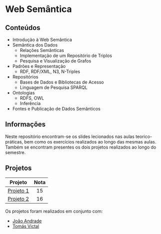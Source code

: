 # Web Semântica

## Conteúdos

- Introdução à Web Semântica
- Semântica dos Dados
    - Relações Semânticas
    - Implementação de um Repositório de Triplos
    - Pesquisa e Visualização de Grafos
- Padrões e Representação
    - RDF, RDF/XML, N3, N-Triples
- Repositórios
    - Bases de Dados e Bibliotecas de Acesso
    - Linguagem de Pesquisa SPARQL
- Ontologias
    - RDFS, OWL
    - Inferência
- Fontes e Publicação de Dados Semânticos

## Informações

Neste repositório encontram-se os slides lecionados nas aulas teorico-práticas, bem como os exercícios realizados ao longo das mesmas aulas. Também se encontram presentes os dois projetos realizados ao longo do semestre.

## Projetos

| Projeto | Nota |
| :-----: | :--: |
| [Projeto 1](./Projetos/Projeto1/) | 15 |
| [Projeto 2](./Projetos/Projeto2/) | 16 |

Os projetos foram realizados em conjunto com:

- [João Andrade](https://github.com/WildBunnie)
- [Tomás Victal](https://github.com/fungame2270)